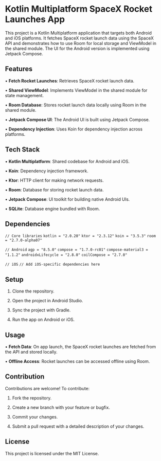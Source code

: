 # Kotlin Multiplatform SpaceX Rocket Launches App

This project is a Kotlin Multiplatform application that targets both Android and iOS platforms. It fetches SpaceX rocket launch data using the SpaceX API and demonstrates how to use Room for local storage and ViewModel in the shared module. The UI for the Android version is implemented using Jetpack Compose.


## Features

• **Fetch Rocket Launches**: Retrieves SpaceX rocket launch data.

• **Shared ViewModel**: Implements ViewModel in the shared module for state management.

• **Room Database**: Stores rocket launch data locally using Room in the shared module.

• **Jetpack Compose UI**: The Android UI is built using Jetpack Compose.

• **Dependency Injection**: Uses Koin for dependency injection across platforms.



## Tech Stack

• **Kotlin Multiplatform**: Shared codebase for Android and iOS.

• **Koin**: Dependency injection framework.

• **Ktor**: HTTP client for making network requests.

• **Room**: Database for storing rocket launch data.

• **Jetpack Compose**: UI toolkit for building native Android UIs.

• **SQLite**: Database engine bundled with Room.


## Dependencies

`// Core libraries`
`kotlin = "2.0.20"`
`ktor = "2.3.12"`
`koin = "3.5.3"`
`room = "2.7.0-alpha07"`

`// Android`
`agp = "8.5.0"`
`compose = "1.7.0-rc01"`
`compose-material3 = "1.1.2"`
`androidxLifecycle = "2.8.0"`
`coilCompose = "2.7.0"`

`// iOS`
`// Add iOS-specific dependencies here`

## Setup

1. Clone the repository.

2. Open the project in Android Studio.

3. Sync the project with Gradle.

4. Run the app on Android or iOS.


## Usage

• **Fetch Data**: On app launch, the SpaceX rocket launches are fetched from the API and stored locally.

• **Offline Access**: Rocket launches can be accessed offline using Room.


## Contribution

Contributions are welcome! To contribute:

1. Fork the repository.

2. Create a new branch with your feature or bugfix.

3. Commit your changes.

4. Submit a pull request with a detailed description of your changes.

## License

This project is licensed under the MIT License.